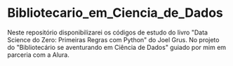 # Bibliotecario_em_Ciencia_de_Dados
Neste repositório disponibilizarei os códigos de estudo do livro "Data Science do Zero: Primeiras Regras com Python" do Joel Grus. No projeto do "Bibliotecário se aventurando em Ciência de Dados" guiado por mim em parceria com a Alura. 
